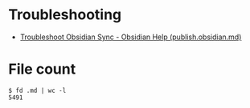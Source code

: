 # Troubleshooting

- [Troubleshoot Obsidian Sync - Obsidian Help (publish.obsidian.md)](https://publish.obsidian.md/)


# File count

```shell
$ fd .md | wc -l
5491
```

